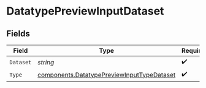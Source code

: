 # DatatypePreviewInputDataset


## Fields

| Field                                                                                                    | Type                                                                                                     | Required                                                                                                 | Description                                                                                              |
| -------------------------------------------------------------------------------------------------------- | -------------------------------------------------------------------------------------------------------- | -------------------------------------------------------------------------------------------------------- | -------------------------------------------------------------------------------------------------------- |
| `Dataset`                                                                                                | *string*                                                                                                 | :heavy_check_mark:                                                                                       | N/A                                                                                                      |
| `Type`                                                                                                   | [components.DatatypePreviewInputTypeDataset](../../models/components/datatypepreviewinputtypedataset.md) | :heavy_check_mark:                                                                                       | N/A                                                                                                      |